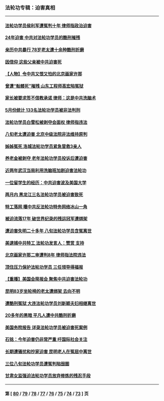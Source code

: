 ### 法轮功专辑：迫害真相
---
#### [法轮功学员侯利军遭冤判十年 律师指政治迫害](../../pages/nf4379/n14020465.md?07020430) 
#### [24年迫害 中共对法轮功学员的酷刑摧残](../../pages/nf4379/n14016856.md?07020430) 
#### [亲历中共暴行 78岁老太遭十余种酷刑折磨](../../pages/nf4379/n14016167.md?07020430) 
#### [因信仰 这些父亲被中共迫害死](../../pages/nf4379/n14015381.md?07020430) 
#### [【人物】令中共又恨又怕的北京画家许那](../../pages/nf4379/n14015698.md?07020430) 
#### [曾遭“骷髅死”摧残 山东工程师高宏陷冤狱](../../pages/nf4379/n14014585.md?07020430) 
#### [家长被要求签不信教承诺 律师：这是中共洗脑术](../../pages/nf4379/n14014255.md?07020430) 
#### [5月份统计 133名法轮功学员被非法判刑](../../pages/nf4379/n14013124.md?07020430) 
#### [法轮功学员白雪松被剥夺会面权 律师指违法](../../pages/nf4379/n14012545.md?07020430) 
#### [八旬老太遭迫害 北京中级法院非法维持原判](../../pages/nf4379/n14011579.md?07020430) 
#### [姊姊冤死 洛城法轮功学员紧急营救3亲人](../../pages/nf4379/n14011859.md?07020430) 
#### [养老金被剥夺 老年法轮功学员投诉后遭迫害](../../pages/nf4379/n14011154.md?07020430) 
#### [近两年武汉当局利用洗脑班加剧迫害法轮功](../../pages/nf4379/n14009413.md?07020430) 
#### [一位留学生的经历：中共迫害波及美国大学](../../pages/nf4379/n14008375.md?07020430) 
#### [两月内 黑龙江三名法轮功学员被迫害致死](../../pages/nf4379/n14006552.md?07020430) 
#### [特工落网 曝中共反法轮功特务网络冰山一角](../../pages/nf4379/n14006412.md?07020430) 
#### [被迫流落17年 破世界纪录的残运冠军遭绑架](../../pages/nf4379/n14006004.md?07020430) 
#### [遭迫害失明二十多年 八旬法轮功学员含冤离世](../../pages/nf4379/n14005431.md?07020430) 
#### [美逮捕中共特工 法轮功发言人：赞赏 支持](../../pages/nf4379/n14005107.md?07020430) 
#### [北京画家许那二审遭判8年 律师指法院违法](../../pages/nf4379/n14004182.md?07020430) 
#### [顶住压力保护法轮功学员 三任领导得福报](../../pages/nf4379/n14002440.md?07020430) 
#### [【重播】美国会简报会 聚焦中共迫害法轮功](../../pages/nf4379/n14002932.md?07020430) 
#### [昆明83岁坐轮椅的老太遭绑架 去向不明](../../pages/nf4379/n14000874.md?07020430) 
#### [遭酷刑冤狱 大连法轮功学员刘新颖夫妇相继离世](../../pages/nf4379/n13998111.md?07020430) 
#### [20多年的黑暗 平凡人遭中共酷刑折磨](../../pages/nf4379/n13997976.md?07020430) 
#### [美国务院报告 详录法轮功学员被迫害死案例](../../pages/nf4379/n13997752.md?07020430) 
#### [石铭：今年迫害仍非常严重 吁国际社会关注](../../pages/nf4379/n13996099.md?07020430) 
#### [长期遭骚扰和抄家迫害 昆明老人在冤屈中离世](../../pages/nf4379/n13990487.md?07020430) 
#### [三位八旬法轮功学员遭冤判陷囹圄](../../pages/nf4379/n13988869.md?07020430) 
#### [甘肃女监强迫法轮功学员放弃修炼的残忍手段](../../pages/nf4379/n13988053.md?07020430) 

---
#### 第 [ [80](./80.md?07020430) / [79](./79.md?07020430) / [78](./78.md?07020430) / [77](./77.md?07020430) / [76](./76.md?07020430) / [75](./75.md?07020430) / [74](./74.md?07020430) / [73](./73.md?07020430) ] 页
